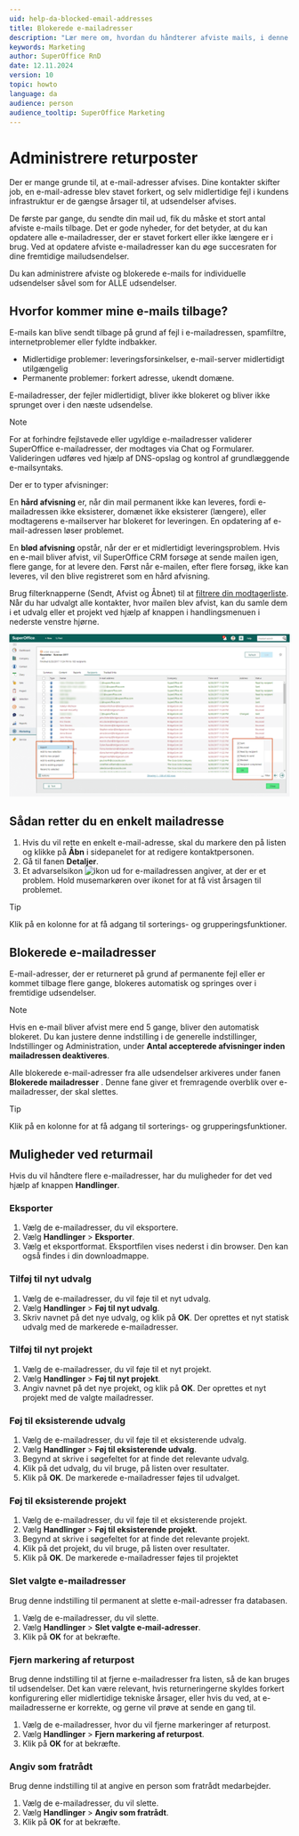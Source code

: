 ```yaml
---
uid: help-da-blocked-email-addresses
title: Blokerede e-mailadresser
description: "Lær mere om, hvordan du håndterer afviste mails, i denne vejledning."
keywords: Marketing
author: SuperOffice RnD
date: 12.11.2024
version: 10
topic: howto
language: da
audience: person
audience_tooltip: SuperOffice Marketing
---
```


# Administrere returposter

Der er mange grunde til, at e-mail-adresser afvises. Dine kontakter skifter job, en e-mail-adresse blev stavet forkert, og selv midlertidige fejl i kundens infrastruktur er de gængse årsager til, at udsendelser afvises.

De første par gange, du sendte din mail ud, fik du måske et stort antal afviste e-mails tilbage. Det er gode nyheder, for det betyder, at du kan opdatere alle e-mailadresser, der er stavet forkert eller ikke længere er i brug. Ved at opdatere afviste e-mailadresser kan du øge succesraten for dine fremtidige mailudsendelser.

Du kan administrere afviste og blokerede e-mails for individuelle udsendelser såvel som for ALLE udsendelser.

## Hvorfor kommer mine e-mails tilbage?

E-mails kan blive sendt tilbage på grund af fejl i e-mailadressen, spamfiltre, internetproblemer eller fyldte indbakker.

* Midlertidige problemer: leveringsforsinkelser, e-mail-server midlertidigt utilgængelig
* Permanente problemer: forkert adresse, ukendt domæne.

E-mailadresser, der fejler midlertidigt, bliver ikke blokeret og bliver ikke sprunget over i den næste udsendelse.

> [!NOTE]
> For at forhindre fejlstavede eller ugyldige e-mailadresser validerer SuperOffice e-mailadresser, der modtages via Chat og Formularer. Valideringen udføres ved hjælp af DNS-opslag og kontrol af grundlæggende e-mailsyntaks.

Der er to typer afvisninger:

En **hård afvisning** er, når din mail permanent ikke kan leveres, fordi e-mailadressen ikke eksisterer, domænet ikke eksisterer (længere), eller modtagerens e-mailserver har blokeret for leveringen. En opdatering af e-mail-adressen løser problemet.

En **blød afvisning** opstår, når der er et midlertidigt leveringsproblem. Hvis en e-mail bliver afvist, vil SuperOffice CRM forsøge at sende mailen igen, flere gange, for at levere den. Først når e-mailen, efter flere forsøg, ikke kan leveres, vil den blive registreret som en hård afvisning.

Brug filterknapperne (Sendt, Afvist og Åbnet) til at [filtrere din modtagerliste][1]. Når du har udvalgt alle kontakter, hvor mailen blev afvist, kan du samle dem i et udvalg eller et projekt ved hjælp af knappen i handlingsmenuen i nederste venstre hjørne.

![Filtrér dine afviste e-mails, og vælg, hvad du vil gøre med dem -screenshot][img2]

## Sådan retter du en enkelt mailadresse

1. Hvis du vil rette en enkelt e-mail-adresse, skal du markere den på listen og klikke på **Åbn** i sidepanelet for at redigere kontaktpersonen.
2. Gå til fanen **Detaljer**.
3. Et advarselsikon ![ikon][img1] ud for e-mailadressen angiver, at der er et problem. Hold musemarkøren over ikonet for at få vist årsagen til problemet.

> [!TIP]
> Klik på en kolonne for at få adgang til sorterings- og grupperingsfunktioner.

## Blokerede e-mailadresser

E-mail-adresser, der er returneret på grund af permanente fejl eller er kommet tilbage flere gange, blokeres automatisk og springes over i fremtidige udsendelser.

> [!NOTE]
> Hvis en e-mail bliver afvist mere end 5 gange, bliver den automatisk blokeret. Du kan justere denne indstilling i de generelle indstillinger, Indstillinger og Administration, under **Antal accepterede afvisninger inden mailadressen deaktiveres**.

Alle blokerede e-mail-adresser fra alle udsendelser arkiveres under fanen **Blokerede mailadresser** .  Denne fane giver et fremragende overblik over e-mailadresser, der skal slettes.

> [!TIP]
> Klik på en kolonne for at få adgang til sorterings- og grupperingsfunktioner.

## Muligheder ved returmail

Hvis du vil håndtere flere e-mailadresser, har du muligheder for det ved hjælp af knappen **Handlinger**.

### Eksporter

1. Vælg de e-mailadresser, du vil eksportere.
2. Vælg **Handlinger** > **Eksporter**.
3. Vælg et eksportformat. Eksportfilen vises nederst i din browser. Den kan også findes i din downloadmappe.

### Tilføj til nyt udvalg

1. Vælg de e-mailadresser, du vil føje til et nyt udvalg.
2. Vælg **Handlinger** > **Føj til nyt udvalg**.
3. Skriv navnet på det nye udvalg, og klik på **OK**. Der oprettes et nyt statisk udvalg med de markerede e-mailadresser.

### Tilføj til nyt projekt

1. Vælg de e-mailadresser, du vil føje til et nyt projekt.
2. Vælg **Handlinger** > **Føj til nyt projekt**.
3. Angiv navnet på det nye projekt, og klik på **OK**. Der oprettes et nyt projekt med de valgte mailadresser.

### Føj til eksisterende udvalg

1. Vælg de e-mailadresser, du vil føje til et eksisterende udvalg.
2. Vælg **Handlinger** > **Føj til eksisterende udvalg**.
3. Begynd at skrive i søgefeltet for at finde det relevante udvalg.
4. Klik på det udvalg, du vil bruge, på listen over resultater.
5. Klik på **OK**. De markerede e-mailadresser føjes til udvalget.

### Føj til eksisterende projekt

1. Vælg de e-mailadresser, du vil føje til et eksisterende projekt.
2. Vælg **Handlinger** > **Føj til eksisterende projekt**.
3. Begynd at skrive i søgefeltet for at finde det relevante projekt.
4. Klik på det projekt, du vil bruge, på listen over resultater.
5. Klik på **OK**. De markerede e-mailadresser føjes til projektet

### Slet valgte e-mailadresser

Brug denne indstilling til permanent at slette e-mail-adresser fra databasen.

1. Vælg de e-mailadresser, du vil slette.
2. Vælg **Handlinger** > **Slet valgte e-mail-adresser**.
3. Klik på **OK** for at bekræfte.

### Fjern markering af returpost

Brug denne indstilling til at fjerne e-mailadresser fra listen, så de kan bruges til udsendelser. Det kan være relevant, hvis returneringerne skyldes forkert konfigurering eller midlertidige tekniske årsager, eller hvis du ved, at e-mailadresserne er korrekte, og gerne vil prøve at sende en gang til.

1. Vælg de e-mailadresser, hvor du vil fjerne markeringer af returpost.
2. Vælg **Handlinger** > **Fjern markering af returpost**.
3. Klik på **OK** for at bekræfte.

### Angiv som fratrådt

Brug denne indstilling til at angive en person som fratrådt medarbejder.

1. Vælg de e-mailadresser, du vil slette.
2. Vælg **Handlinger** > **Angiv som fratrådt**.
3. Klik på **OK** for at bekræfte.

<!-- Referenced links -->
[1]: look-at-recipient-list.md

<!-- Referenced images -->
[img1]: ../../../../../common/icons/warning.png
[img2]: ../../../../media/loc/en/marketing/handle-bounced-emails.png
